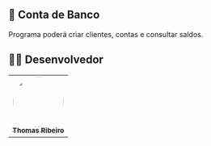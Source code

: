 ## 🏦 Conta de Banco
Programa poderá criar clientes, contas e consultar saldos.

## :man_technologist: Desenvolvedor

<table>
  <tr>
    <td align="center"><a href="https://github.com/thribeiro8/"><img style="border-radius: 50%;" src="https://avatars.githubusercontent.com/u/50684169?v=4" width="100px;" alt=""/><br /><sub><b>Thomas Ribeiro</b></sub></a></td>  
  </tr>
</table>

